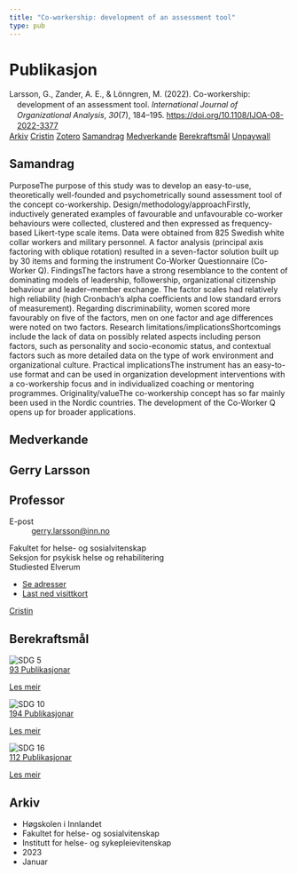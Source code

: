 ```yaml
---
title: "Co-workership: development of an assessment tool"
type: pub
---
```

<h1>Publikasjon</h1>
<article id="csl-bib-container-NFX3LG96" class="csl-bib-container">
  <div class="csl-bib-body" style="line-height: 1.35; padding-left: 1em; text-indent:-1em;">
  <div class="csl-entry">Larsson, G., Zander, A. E., &amp; L&#xF6;nngren, M. (2022). Co-workership: development of an assessment tool. <i>International Journal of Organizational Analysis</i>, <i>30</i>(7), 184&#x2013;195. <a href="https://doi.org/10.1108/IJOA-08-2022-3377">https://doi.org/10.1108/IJOA-08-2022-3377</a></div>
</div>
  <div class="csl-bib-buttons">
    <a href="#taxonomy-article-NFX3LG96" class="csl-bib-button">Arkiv</a>
    <a href="https://app.cristin.no/results/show.jsf?id=2099695" alt="Cristin URL" class="csl-bib-button">Cristin</a>
    <a href="http://zotero.org/groups/5022929/items/NFX3LG96" alt="Zotero URL" class="csl-bib-button">Zotero</a>
    <a href="#abstract-article-NFX3LG96" class="csl-bib-button">Samandrag</a>
    <a href="#contributors-article-NFX3LG96" class="csl-bib-button">Medverkande</a>
    <a href="#sdg-article-NFX3LG96" class="csl-bib-button">Berekraftsmål</a>
    <a href="https://www.emerald.com/insight/content/doi/10.1108/IJOA-08-2022-3377/full/pdf?title=co-workership-development-of-an-assessment-tool" class="csl-bib-button">Unpaywall</a>
  </div>
  <div id="csl-bib-meta-container-NFX3LG96"></div>
</article>
<div id="csl-bib-meta-NFX3LG96" class="csl-bib-meta">
  <article id="abstract-article-NFX3LG96" class="abstract-article">
    <h1>Samandrag</h1>
    PurposeThe purpose of this study was to develop an easy-to-use, theoretically well-founded and psychometrically sound assessment tool of the concept co-workership. Design/methodology/approachFirstly, inductively generated examples of favourable and unfavourable co-worker behaviours were collected, clustered and then expressed as frequency-based Likert-type scale items. Data were obtained from 825 Swedish white collar workers and military personnel. A factor analysis (principal axis factoring with oblique rotation) resulted in a seven-factor solution built up by 30 items and forming the instrument Co-Worker Questionnaire (Co-Worker Q). FindingsThe factors have a strong resemblance to the content of dominating models of leadership, followership, organizational citizenship behaviour and leader–member exchange. The factor scales had relatively high reliability (high Cronbach’s alpha coefficients and low standard errors of measurement). Regarding discriminability, women scored more favourably on five of the factors, men on one factor and age differences were noted on two factors. Research limitations/implicationsShortcomings include the lack of data on possibly related aspects including person factors, such as personality and socio-economic status, and contextual factors such as more detailed data on the type of work environment and organizational culture. Practical implicationsThe instrument has an easy-to-use format and can be used in organization development interventions with a co-workership focus and in individualized coaching or mentoring programmes. Originality/valueThe co-workership concept has so far mainly been used in the Nordic countries. The development of the Co-Worker Q opens up for broader applications.
  </article>
  <article id="contributors-article-NFX3LG96" class="contributors-article">
    <h1>Medverkande</h1>
    <div class="personas">
<div class="vrtx-hinn-person-card">
<div class="photo">
<i class="lar la-user-circle missing-person"></i>
</div>
<div class="info">
<hgroup><h1>Gerry Larsson</h1>
<h2>Professor</h2>
</hgroup><dl>
<dt>E-post</dt>
<dd>
<a href="mailto:gerry.larsson@inn.no">gerry.larsson@inn.no</a>
</dd>
</dl>
<p>
Fakultet for helse- og sosialvitenskap<br>
Seksjon for psykisk helse og rehabilitering<br>
Studiested Elverum
</p>
<ul class="vrtx-hinn-links">
<li><a href="https://www.inn.no/finn-en-ansatt/gerry-larsson.html#vrtx-hinn-addresses">Se adresser</a></li>
<li><a href="https://www.inn.no/finn-en-ansatt/gerry-larsson.html?vrtx=vcf">Last ned visittkort</a></li>
</ul>
</div>
</div>
<a href="https://app.cristin.no/persons/show.jsf?id=50941" alt="Cristin URL" class="personas-cristin">Cristin</a>
</div>
  </article>
  <article id="sdg-article-NFX3LG96" class="sdg-article">
    <h1>Berekraftsmål</h1>
    <div class="sdg-container"><div id="sdg5" class="sdg">
<img src="{{< params subfolder >}}images/sdg/sdg05_no.png" class="image" alt="SDG 5">
<div class="sdg-overlay">
<a href="{{< params subfolder >}}no/archive/?sdg=5#archive" class="sdg-publication-count"><span>93</span> Publikasjonar</a>
<p><a href="https://www.fn.no/om-fn/fns-baerekraftsmaal/likestilling-mellom-kjoennene?lang=nno-NO" class="sdg-read-more">Les meir</a></p>
</div>
</div> <div id="sdg10" class="sdg">
<img src="{{< params subfolder >}}images/sdg/sdg10_no.png" class="image" alt="SDG 10">
<div class="sdg-overlay">
<a href="{{< params subfolder >}}no/archive/?sdg=10#archive" class="sdg-publication-count"><span>194</span> Publikasjonar</a>
<p><a href="https://www.fn.no/om-fn/fns-baerekraftsmaal/mindre-ulikhet?lang=nno-NO" class="sdg-read-more">Les meir</a></p>
</div>
</div> <div id="sdg16" class="sdg">
<img src="{{< params subfolder >}}images/sdg/sdg16_no.png" class="image" alt="SDG 16">
<div class="sdg-overlay">
<a href="{{< params subfolder >}}no/archive/?sdg=16#archive" class="sdg-publication-count"><span>112</span> Publikasjonar</a>
<p><a href="https://www.fn.no/om-fn/fns-baerekraftsmaal/fred-rettferdighet-og-velfungerende-institusjoner?lang=nno-NO" class="sdg-read-more">Les meir</a></p>
</div>
</div></div>
  </article>
  <article id="taxonomy-article-NFX3LG96" class="taxonomy-article">
    <h1>Arkiv</h1>
    <ul>
      <li>Høgskolen i Innlandet</li>
      <li>Fakultet for helse- og sosialvitenskap</li>
      <li>Institutt for helse- og sykepleievitenskap</li>
      <li>2023</li>
      <li>Januar</li>
    </ul>
  </article>
</div>
